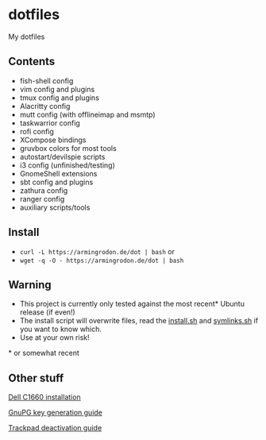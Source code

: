 # dotfiles
My dotfiles

## Contents
* fish-shell config
* vim config and plugins
* tmux config and plugins
* Alacritty config
* mutt config (with offlineimap and msmtp)
* taskwarrior config
* rofi config
* XCompose bindings
* gruvbox colors for most tools
* autostart/devilspie scripts
* i3 config (unfinished/testing)
* GnomeShell extensions
* sbt config and plugins
* zathura config
* ranger config
* auxiliary scripts/tools

## Install
- `curl -L https://armingrodon.de/dot | bash` or
- `wget -q -O - https://armingrodon.de/dot | bash`

## Warning
* This project is currently only tested against the most recent\* Ubuntu release (if even!)
* The install script will overwrite files,
  read the [install.sh](install.sh) and
  [symlinks.sh](symlinks.sh) if you want to know which.
* Use at your own risk!

\* or somewhat recent

## Other stuff
[Dell C1660 installation](doc/Dell_C1660.md)

[GnuPG key generation guide](doc/gpg.md)

[Trackpad deactivation guide](doc/trackpad.md)
